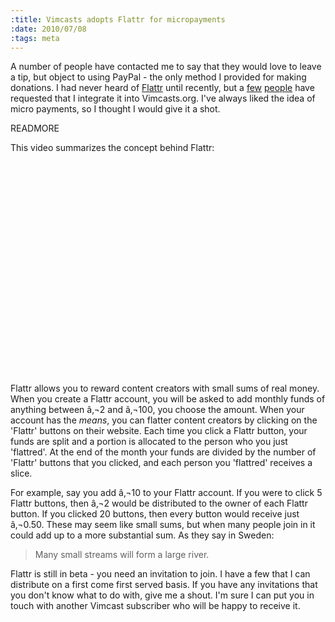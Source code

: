 ```yaml
--- 
:title: Vimcasts adopts Flattr for micropayments
:date: 2010/07/08
:tags: meta
---
```


A number of people have contacted me to say that they would love to leave a tip, but object to using PayPal - the only method I provided for making donations. I had never heard of [Flattr][f] until recently, but a [few][1] [people][2] have requested that I integrate it into Vimcasts.org. I've always liked the idea of micro payments, so I thought I would give it a shot.

[f]: https://flattr.com/
[1]: http://twitter.com/_043/status/14843669835
[2]: http://twitter.com/Groxx/status/15972933626

READMORE

This video summarizes the concept behind Flattr:

<object width="560" height="340"><param name="movie" value="http://www.youtube.com/v/9zrMlEEWBgY&amp;hl=en_US&amp;fs=1?rel=0&amp;color1=0x2b405b&amp;color2=0x6b8ab6"></param><param name="allowFullScreen" value="true"></param><param name="allowscriptaccess" value="always"></param><embed src="http://www.youtube.com/v/9zrMlEEWBgY&amp;hl=en_US&amp;fs=1?rel=0&amp;color1=0x2b405b&amp;color2=0x6b8ab6" type="application/x-shockwave-flash" allowscriptaccess="always" allowfullscreen="true" width="560" height="340"></embed></object>

Flattr allows you to reward content creators with small sums of real money. When you create a Flattr account, you will be asked to add monthly funds of anything between â‚¬2 and â‚¬100, you choose the amount. When your account has the *means*, you can flatter content creators by clicking on the 'Flattr' buttons on their website. Each time you click a Flattr button, your funds are split and a portion is allocated to the person who you just 'flattred'. At the end of the month your funds are divided by the number of 'Flattr' buttons that you clicked, and each person you 'flattred' receives a slice.

For example, say you add â‚¬10 to your Flattr account. If you were to click 5 Flattr buttons, then â‚¬2 would be distributed to the owner of each Flattr button. If you clicked 20 buttons, then every button would receive just â‚¬0.50. These may seem like small sums, but when many people join in it could add up to a more substantial sum. As they say in Sweden:

> Many small streams will form a large river.

Flattr is still in beta - you need an invitation to join. I have a few that I can distribute on a first come first served basis. If you have any invitations that you don't know what to do with, give me a shout. I'm sure I can put you in touch with another Vimcast subscriber who will be happy to receive it.
